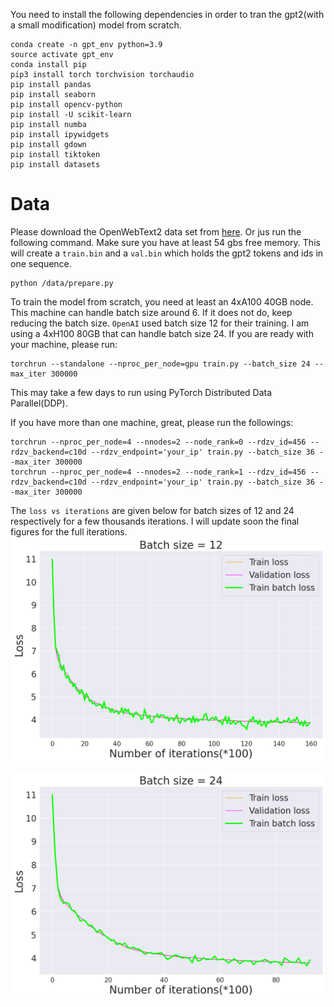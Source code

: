 You need to install the following dependencies in order to tran the gpt2(with a small modification) model from scratch.
```
conda create -n gpt_env python=3.9
source activate gpt_env
conda install pip
pip3 install torch torchvision torchaudio
pip install pandas
pip install seaborn
pip install opencv-python
pip install -U scikit-learn
pip install numba
pip install ipywidgets
pip install gdown
pip install tiktoken
pip install datasets
```

# Data

Please download the OpenWebText2 data set from [here](https://openwebtext2.readthedocs.io/en/latest/). Or jus run the following command. Make sure you have at least 54 gbs free memory. This will create a `train.bin` and a `val.bin` which holds the gpt2 tokens and ids in one sequence.
```
python /data/prepare.py
```

To train the model from scratch, you need at least an 4xA100 40GB node. This machine can handle batch size around 6. If it does not do, keep reducing the batch size. `OpenAI` used batch size 12 for their training. I am using a 4xH100 80GB that can handle batch size 24. If you are ready with your machine, please run:
```
torchrun --standalone --nproc_per_node=gpu train.py --batch_size 24 --max_iter 300000
```  
This may take a few days to run using PyTorch Distributed Data Parallel(DDP).

If you have more than one machine, great, please run the followings:
```
torchrun --nproc_per_node=4 --nnodes=2 --node_rank=0 --rdzv_id=456 --rdzv_backend=c10d --rdzv_endpoint='your_ip' train.py --batch_size 36 --max_iter 300000
torchrun --nproc_per_node=4 --nnodes=2 --node_rank=1 --rdzv_id=456 --rdzv_backend=c10d --rdzv_endpoint='your_ip' train.py --batch_size 36 --max_iter 300000
```

The `loss vs iterations` are given below for batch sizes of 12 and 24 respectively for a few thousands iterations. I will update soon the final figures for the full iterations.
![image](losses_batch12.png)

![image](losses_batch24.png)